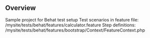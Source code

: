 ## Overview

Sample project for Behat test setup
Test scenarios in feature file: /mysite/tests/behat/features/calculator.feature
Step definitions: /mysite/tests/behat/features/bootstrap/Context/FeatureContext.php
